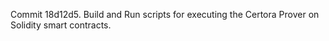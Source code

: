 Commit 18d12d5.                    Build and Run scripts for executing the Certora Prover on Solidity smart contracts.